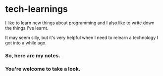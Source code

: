 # tech-learnings
I like to learn new things about programming and I also like to write down the things I've learnt. 

It may seem silly, but it's very helpful when I need to relearn a technology I got into a while ago. 

### So, here are my notes.
### You're welcome to take a look.
